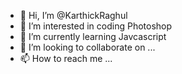 - 👋 Hi, I’m @KarthickRaghul
- 👀 I’m interested in coding Photoshop 
- 🌱 I’m currently learning Javcascript
- 💞️ I’m looking to collaborate on ...
- 📫 How to reach me ...

<!---
KarthickRaghul/KarthickRaghul is a ✨ special ✨ repository because its `README.md` (this file) appears on your GitHub profile.
You can click the Preview link to take a look at your changes.
--->
